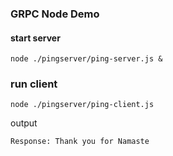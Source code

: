 ### GRPC Node Demo

#### start server 
```
node ./pingserver/ping-server.js &
```

### run client 
```
node ./pingserver/ping-client.js
```
output 
```
Response: Thank you for Namaste
```
